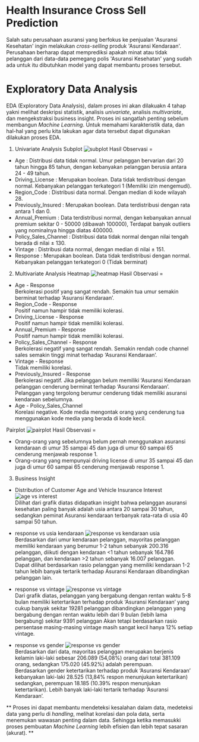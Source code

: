 # Health Insurance Cross Sell Prediction 
Salah satu perusahaan asuransi yang berfokus ke penjualan 'Asuransi Kesehatan' ingin melakukan *cross-selling* produk 'Asuransi Kendaraan'. Perusahaan berharap dapat memprediksi apakah minat atau tidak pelanggan dari data-data pemegang polis 'Asuransi Kesehatan' yang sudah ada untuk itu dibutuhkan model yang dapat membantu proses tersebut.

# Exploratory Data Analysis

EDA (Exploratory Data Analysis), dalam proses ini akan dilakuakn 4 tahap yakni melihat deskripsi statistik, analisis *univariate*, analisis *multivariate*, dan mengekstraksi business insight. Proses ini sangatlah penting sebelum membangun *Machine Learning*. Untuk memahami karakteristik data, dan hal-hal yang perlu
kita lakukan agar data tersebut dapat digunakan dilakukan proses EDA. 
 1. Univariate Analysis
Subplot
![subplot](https://github.com/ariniamsr/Health-Insurance/blob/main/Pict/Untitled.png)
Hasil Observasi =<br>
* Age : Distribusi data tidak normal. Umur pelanggan bervarian dari 20 tahun hingga 85 tahun, dengan kebanyakan pelanggan berusia antara 24 - 49 tahun.<br>
* Driving_License : Merupakan boolean. Data tidak terdistribusi dengan normal. Kebanyakan pelanggan terkategori 1 (Memiliki izin mengemudi).<br>
* Region_Code : Distribusi data normal. Dengan median di kode wilayah 28.<br>
* Previously_Insured : Merupakan boolean. Data terdistribusi dengan rata antara 1 dan 0.<br>
* Annual_Premium : Data terdistribusi normal, dengan kebanyakan annual premium sekitar 0 - 50000 (dibawah 100000), Terdapat banyak outliers yang nominalnya hingga diatas 400000.<br>
* Policy_Sales_Channel : Distribusi data tidak normal dengan nilai tengah berada di nilai ± 130.<br>
* Vintage : Distribusi data normal, dengan median di nilai ± 151.<br>
* Response : Merupakan boolean. Data tidak terdistribusi dengan normal. Kebanyakan pelanggan terkategori 0 (Tidak berminat) <br>
 2. Multivariate Analysis
Heatmap
![heatmap](https://github.com/ariniamsr/Health-Insurance/blob/main/Pict/heatmap.png)
Hasil Observasi =<br>
* Age - Response<br>
Berkolerasi positif yang sangat rendah. Semakin tua umur semakin berminat terhadap ‘Asuransi Kendaraan’.
* Region_Code - Response<br>
Positif namun hampir tidak memiliki kolerasi.
* Driving_License - Response<br>
Positif namun hampir tidak memiliki kolerasi.
* Annual_Premium - Response<br>
Positif namun hampir tidak memiliki kolerasi.
* Policy_Sales_Channel - Response<br>
Berkolerasi negatif yang sangat rendah. Semakin rendah code channel sales semakin tinggi minat terhadap ‘Asuransi Kendaraan’.
* Vintage - Response<br>
Tidak memiliki korelasi.
* Previously_Insured - Response<br>
Berkolerasi negatif. Jika pelanggan belum memiliki ‘Asuransi Kendaraan pelanggan cenderung berminat terhadap ‘Asuransi Kendaraan’. Pelanggan yang tergolong berumur cenderung tidak memiliki asuransi kendaraan sebelumnya.
* Age - Policy_Sales_Channel<br>
Korelasi negative. Kode media mengontak orang yang cenderung tua menggunakan kode media yang berada di kode kecil.

Pairplot
![pairplot](https://github.com/ariniamsr/Health-Insurance/blob/main/Pict/pairplot.png)
Hasil Observasi =
* Orang-orang yang sebelumnya belum pernah menggunakan asuransi kendaraan di umur 35 sampai 45 dan juga di umur 60 sampai 65 cenderung menjawab response 1.
* Orang-orang yang mempunyai driving license di umur 35 sampai 45 dan juga di umur 60 sampai 65 cenderung menjawab response 1.

 3.   Business Insight
* Distribution of Customer Age and Vehicle Insurance Interest
![age vs interest](https://github.com/ariniamsr/Health-Insurance/blob/main/Pict/BI%20Age%20vs%20insurance.png) <br>
Dilihat dari grafik diatas didapatkan insight bahwa pelanggan asuransi kesehatan paling banyak adalah usia antara 20 sampai 30 tahun, sedangkan peminat Asuransi kendaraan terbanyak rata-rata di usia 40 sampai 50 tahun.

* response vs usia kendaraan
![response vs kendaraan usia](https://github.com/ariniamsr/Health-Insurance/blob/main/Pict/BI%20usia%20kendaraan%20vs%20respon.png) <br>
Berdasarkan dari umur kendaraan pelanggan, mayoritas pelanggan memiliki kendaraan yang berumur 1-2 tahun sebanyak 200.316 pelanggan, diikuti dengan kendaraan <1 tahun sebanyak 164.786 pelanggan, dan kendaraan >2 tahun sebanyak 16.007 pelanggan. <br>
Dapat dilihat berdasarkan rasio pelanggan yang memiliki kendaraan 1-2 tahun lebih banyak tertarik terhadap Asuransi Kendaraan dibandingkan pelanggan lain.


* response vs vintage
![response vs vintage](https://github.com/ariniamsr/Health-Insurance/blob/main/Pict/vintage%20vs%20response.png) <br>
Dari grafik diatas, pelanggan yang bergabung dengan rentan waktu 5-8 bulan memiliki ketertarikan terhadap produk ‘Asuransi Kendaraan’ yang cukup banyak sekitar 19281 pelanggan dibandingkan pelanggan yang bergabung dengan rentan waktu lebih dari 9 bulan (lebih lama bergabung) sekitar 9391 pelanggan Akan tetapi berdasarkan rasio persentase masing-masing vintage masih sangat kecil hanya 12% setiap vintage.


* response vs gender
![response vs gender](https://github.com/ariniamsr/Health-Insurance/blob/main/Pict/respon%20vs%20gender.png) <br>
Berdasarkan dari data, mayoritas pelanggan merupakan berjenis kelamin laki-laki sebesar 206.089 (54,08%) orang dari total 381.109 orang, sedangkan 175.020 (45.92%) adalah perempuan.<br>
Berdasarkan gender ketertarikan terhadap produk ‘Asuransi Kendaraan’ kebanyakan laki-laki 28.525 (13,84% respon menunjukan ketertarikan) sedangkan, perempuan 18.185 (10.39% respon menunjukan ketertarikan). Lebih banyak laki-laki tertarik terhadap ‘Asuransi Kendaraan’.

** Proses ini dapat membantu mendeteksi kesalahan dalam data, medeteksi data yang perlu di *handling*, melihat korelasi dan pola data, serta menemukan wawasan penting dalam data. Sehingga ketika memasukki proses pembuatan *Machine Learning* lebih efisien dan lebih tepat sasaran (akurat). **
